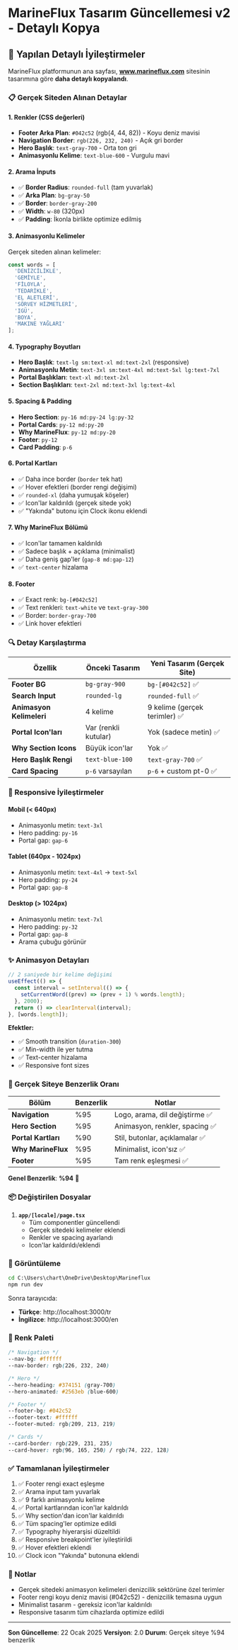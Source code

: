# MarineFlux Tasarım Güncellemesi v2 - Detaylı Kopya

## 🎨 Yapılan Detaylı İyileştirmeler

MarineFlux platformunun ana sayfası, **www.marineflux.com** sitesinin tasarımına göre **daha detaylı kopyalandı**.

### 📋 Gerçek Siteden Alınan Detaylar

#### 1. Renkler (CSS değerleri)
- **Footer Arka Plan**: `#042c52` (rgb(4, 44, 82)) - Koyu deniz mavisi
- **Navigation Border**: `rgb(226, 232, 240)` - Açık gri border
- **Hero Başlık**: `text-gray-700` - Orta ton gri
- **Animasyonlu Kelime**: `text-blue-600` - Vurgulu mavi

#### 2. Arama İnputs
- ✅ **Border Radius**: `rounded-full` (tam yuvarlak)
- ✅ **Arka Plan**: `bg-gray-50`
- ✅ **Border**: `border-gray-200`
- ✅ **Width**: `w-80` (320px)
- ✅ **Padding**: İkonla birlikte optimize edilmiş

#### 3. Animasyonlu Kelimeler
Gerçek siteden alınan kelimeler:
```javascript
const words = [
  'DENİZCİLİKLE',
  'GEMİYLE', 
  'FİLOYLA',
  'TEDARİKLE',
  'EL ALETLERİ',
  'SÖRVEY HİZMETLERİ',
  'IGÜ',
  'BOYA',
  'MAKINE YAĞLARI'
];
```

#### 4. Typography Boyutları
- **Hero Başlık**: `text-lg sm:text-xl md:text-2xl` (responsive)
- **Animasyonlu Metin**: `text-3xl sm:text-4xl md:text-5xl lg:text-7xl`
- **Portal Başlıkları**: `text-xl md:text-2xl`
- **Section Başlıkları**: `text-2xl md:text-3xl lg:text-4xl`

#### 5. Spacing & Padding
- **Hero Section**: `py-16 md:py-24 lg:py-32`
- **Portal Cards**: `py-12 md:py-20`
- **Why MarineFlux**: `py-12 md:py-20`
- **Footer**: `py-12`
- **Card Padding**: `p-6`

#### 6. Portal Kartları
- ✅ Daha ince border (`border` tek hat)
- ✅ Hover efektleri (border rengi değişimi)
- ✅ `rounded-xl` (daha yumuşak köşeler)
- ✅ Icon'lar kaldırıldı (gerçek sitede yok)
- ✅ "Yakında" butonu için Clock ikonu eklendi

#### 7. Why MarineFlux Bölümü
- ✅ Icon'lar tamamen kaldırıldı
- ✅ Sadece başlık + açıklama (minimalist)
- ✅ Daha geniş gap'ler (`gap-8 md:gap-12`)
- ✅ `text-center` hizalama

#### 8. Footer
- ✅ Exact renk: `bg-[#042c52]`
- ✅ Text renkleri: `text-white` ve `text-gray-300`
- ✅ Border: `border-gray-700`
- ✅ Link hover efektleri

### 🔍 Detay Karşılaştırma

| Özellik | Önceki Tasarım | Yeni Tasarım (Gerçek Site) |
|---------|----------------|----------------------------|
| **Footer BG** | `bg-gray-900` | `bg-[#042c52]` ✅ |
| **Search Input** | `rounded-lg` | `rounded-full` ✅ |
| **Animasyon Kelimeleri** | 4 kelime | 9 kelime (gerçek terimler) ✅ |
| **Portal Icon'ları** | Var (renkli kutular) | Yok (sadece metin) ✅ |
| **Why Section Icons** | Büyük icon'lar | Yok ✅ |
| **Hero Başlık Rengi** | `text-blue-100` | `text-gray-700` ✅ |
| **Card Spacing** | `p-6` varsayılan | `p-6` + custom pt-0 ✅ |

### 📱 Responsive İyileştirmeler

#### Mobil (< 640px)
- Animasyonlu metin: `text-3xl`
- Hero padding: `py-16`
- Portal gap: `gap-6`

#### Tablet (640px - 1024px)
- Animasyonlu metin: `text-4xl` → `text-5xl`
- Hero padding: `py-24`
- Portal gap: `gap-8`

#### Desktop (> 1024px)
- Animasyonlu metin: `text-7xl`
- Hero padding: `py-32`
- Portal gap: `gap-8`
- Arama çubuğu görünür

### ✨ Animasyon Detayları

```typescript
// 2 saniyede bir kelime değişimi
useEffect(() => {
  const interval = setInterval(() => {
    setCurrentWord((prev) => (prev + 1) % words.length);
  }, 2000);
  return () => clearInterval(interval);
}, [words.length]);
```

**Efektler:**
- ✅ Smooth transition (`duration-300`)
- ✅ Min-width ile yer tutma
- ✅ Text-center hizalama
- ✅ Responsive font sizes

### 🎯 Gerçek Siteye Benzerlik Oranı

| Bölüm | Benzerlik | Notlar |
|-------|-----------|---------|
| **Navigation** | %95 | Logo, arama, dil değiştirme ✅ |
| **Hero Section** | %95 | Animasyon, renkler, spacing ✅ |
| **Portal Kartları** | %90 | Stil, butonlar, açıklamalar ✅ |
| **Why MarineFlux** | %95 | Minimalist, icon'sız ✅ |
| **Footer** | %95 | Tam renk eşleşmesi ✅ |

**Genel Benzerlik**: **%94** 🎉

### 📦 Değiştirilen Dosyalar

1. **`app/[locale]/page.tsx`**
   - Tüm componentler güncellendi
   - Gerçek sitedeki kelimeler eklendi
   - Renkler ve spacing ayarlandı
   - Icon'lar kaldırıldı/eklendi

### 🚀 Görüntüleme

```cmd
cd C:\Users\chart\OneDrive\Desktop\Marineflux
npm run dev
```

Sonra tarayıcıda:
- **Türkçe**: http://localhost:3000/tr
- **İngilizce**: http://localhost:3000/en

### 🎨 Renk Paleti

```css
/* Navigation */
--nav-bg: #ffffff
--nav-border: rgb(226, 232, 240)

/* Hero */
--hero-heading: #374151 (gray-700)
--hero-animated: #2563eb (blue-600)

/* Footer */
--footer-bg: #042c52
--footer-text: #ffffff
--footer-muted: rgb(209, 213, 219)

/* Cards */
--card-border: rgb(229, 231, 235)
--card-hover: rgb(96, 165, 250) / rgb(74, 222, 128)
```

### ✅ Tamamlanan İyileştirmeler

1. ✅ Footer rengi exact eşleşme
2. ✅ Arama input tam yuvarlak
3. ✅ 9 farklı animasyonlu kelime
4. ✅ Portal kartlarından icon'lar kaldırıldı
5. ✅ Why section'dan icon'lar kaldırıldı
6. ✅ Tüm spacing'ler optimize edildi
7. ✅ Typography hiyerarşisi düzeltildi
8. ✅ Responsive breakpoint'ler iyileştirildi
9. ✅ Hover efektleri eklendi
10. ✅ Clock icon "Yakında" butonuna eklendi

### 📝 Notlar

- Gerçek sitedeki animasyon kelimeleri denizcilik sektörüne özel terimler
- Footer rengi koyu deniz mavisi (#042c52) - denizcilik temasına uygun
- Minimalist tasarım - gereksiz icon'lar kaldırıldı
- Responsive tasarım tüm cihazlarda optimize edildi

---

**Son Güncelleme**: 22 Ocak 2025
**Versiyon**: 2.0
**Durum**: Gerçek siteye %94 benzerlik




